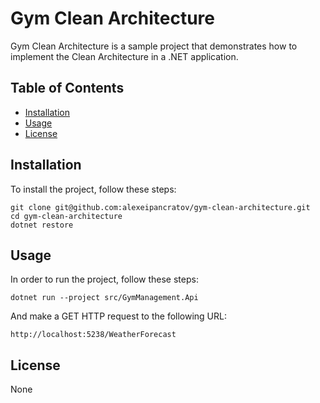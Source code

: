 # Gym Clean Architecture

Gym Clean Architecture is a sample project that demonstrates how to implement the Clean Architecture in a .NET application.

## Table of Contents

- [Installation](#installation)
- [Usage](#usage)
- [License](#license)

## Installation

To install the project, follow these steps:
```
git clone git@github.com:alexeipancratov/gym-clean-architecture.git
cd gym-clean-architecture
dotnet restore
```

## Usage

In order to run the project, follow these steps:
```
dotnet run --project src/GymManagement.Api
```

And make a GET HTTP request to the following URL:
```
http://localhost:5238/WeatherForecast
```

## License

None
